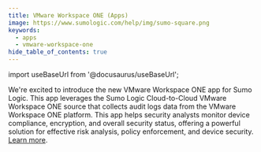 ```yaml
---
title: VMware Workspace ONE (Apps)
image: https://www.sumologic.com/help/img/sumo-square.png
keywords:
  - apps
  - vmware-workspace-one
hide_table_of_contents: true    
---
```


import useBaseUrl from '@docusaurus/useBaseUrl';



We're excited to introduce the new VMware Workspace ONE app for Sumo Logic. This app leverages the Sumo Logic Cloud-to-Cloud VMware Workspace ONE source that collects audit logs data from the VMware Workspace ONE platform. This app helps security analysts monitor device compliance, encryption, and overall security status, offering a powerful solution for effective risk analysis, policy enforcement, and device security. [Learn more](/docs/integrations/saas-cloud/vmware-workspace-one/).